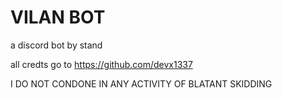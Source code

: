 # VILAN BOT

a discord bot by stand

all credts go to https://github.com/devx1337

I DO NOT CONDONE IN ANY ACTIVITY OF BLATANT SKIDDING
